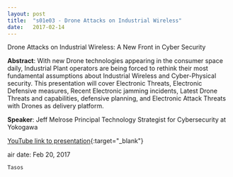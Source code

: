 ```yaml
---
layout: post
title:  "s01e03 - Drone Attacks on Industrial Wireless"
date:   2017-02-14
---
```


Drone Attacks on Industrial Wireless: A New Front in Cyber Security

**Abstract**: 
With new Drone technologies appearing in the consumer space daily, Industrial Plant operators are being forced to rethink their most fundamental assumptions about Industrial Wireless and Cyber-Physical security. This presentation will cover Electronic Threats, Electronic Defensive measures, Recent Electronic jamming incidents, Latest Drone Threats and capabilities, defensive planning, and Electronic Attack Threats with Drones as delivery platform.

**Speaker**: 
Jeff Melrose
Principal Technology Strategist for Cybersecurity at Yokogawa

[YouTube link to presentation](https://www.youtube.com/watch?v=2URDrYNjKsY&index=43&list=PLXI5ri9BGtlEvefDwtuAsFclKW_wVAlNs){:target="_blank"}

air date: Feb 20, 2017

`Tasos`
